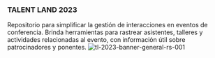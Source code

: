 ### TALENT LAND 2023

Repositorio para simplificar la gestión de interacciones en eventos de conferencia. Brinda herramientas para rastrear asistentes, talleres y actividades relacionadas al evento, con información útil sobre patrocinadores y ponentes.
![tl-2023-banner-general-rs-001](https://user-images.githubusercontent.com/20666190/228399169-24d4e9c1-e7e9-4b99-a7f6-2aae2904a86f.jpg)

